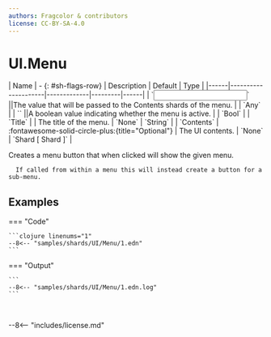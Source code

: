 ```yaml
---
authors: Fragcolor & contributors
license: CC-BY-SA-4.0
---
```



# UI.Menu

<div class="sh-parameters" markdown="1">
| Name | - {: #sh-flags-row} | Description | Default | Type |
|------|---------------------|-------------|---------|------|
| `<input>` ||The value that will be passed to the Contents shards of the menu. | | `Any` |
| `<output>` ||A boolean value indicating whether the menu is active. | | `Bool` |
| `Title` |  | The title of the menu. | `None` | `String` |
| `Contents` | :fontawesome-solid-circle-plus:{title="Optional"}  | The UI contents. | `None` | `Shard [ Shard ]` |

</div>

Creates a menu button that when clicked will show the given menu. 

      If called from within a menu this will instead create a button for a sub-menu.

## Examples

=== "Code"

    ```clojure linenums="1"
    --8<-- "samples/shards/UI/Menu/1.edn"
    ```

=== "Output"

    ```
    --8<-- "samples/shards/UI/Menu/1.edn.log"
    ```
&nbsp;

--8<-- "includes/license.md"
